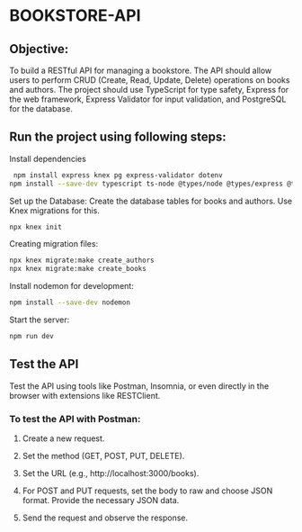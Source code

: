 
# BOOKSTORE-API

## Objective:
To build a RESTful API for managing a bookstore. The API should allow users to perform CRUD (Create, Read, Update, Delete) operations on books and authors. 
The project should use TypeScript for type safety, Express for the web framework, Express Validator for input validation, and PostgreSQL for the database.



## Run the project using following steps:

Install dependencies

```bash
 npm install express knex pg express-validator dotenv
npm install --save-dev typescript ts-node @types/node @types/express @types/express-validator @typescript-eslint/eslint-plugin @typescript-eslint/parser eslint prettier eslint-config-prettier eslint-plugin-prettier

```
Set up the Database:
Create the database tables for books and authors. Use Knex migrations for this.

```bash
npx knex init
```
Creating migration files:

```bash
npx knex migrate:make create_authors
npx knex migrate:make create_books
```
Install nodemon for development:

```bash
npm install --save-dev nodemon
```
Start the server:

```bash
npm run dev
```

    
## Test the API
Test the API using tools like Postman, Insomnia, or even directly in the browser with extensions like RESTClient.
### To test the API with Postman:
 1. Create a new request.

 2. Set the method (GET, POST, PUT, DELETE).

 3. Set the URL (e.g., http://localhost:3000/books).

 4. For POST and PUT requests, set the body to raw and choose JSON format. Provide the necessary JSON data.

 5. Send the request and observe the response.
